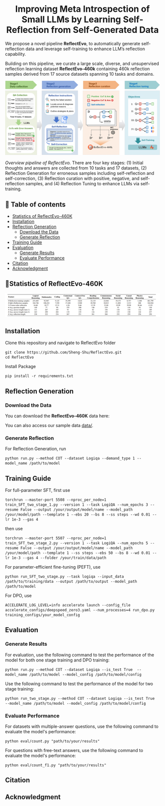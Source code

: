 <h1 align="center">Improving Meta Introspection of Small LLMs by Learning Self-Reflection from Self-Generated Data</h1>
<p align="center">

We propose a novel pipeline **ReflectEvo**, to automatically generate self-reflection data and leverage self-training to enhance LLM’s reflection capability. 

Building on this pipeline, we curate a large scale, diverse, and unsupervised reflection learning dataset **ReflectEvo-460k** containing 460k reflection samples derived from 17 source datasets spanning 10 tasks and domains.

![Overall Pipeline](assets/overall.png)

*Overview pipeline of ReflectEvo.* There are four key stages: (1) Initial thoughts and answers are collected from 10 tasks and 17 datasets, (2) Reflection Generation for erroneous samples including self-reflection and self-correction, (3) Reflection curation with positive, negative, and self-reflection samples, and (4) Reflection Tuning to enhance LLMs via self-training.

## 📖 Table of contents
- [Statistics of ReflectEvo-460K](#statistics-of-reflectevo-460k)
- [Installation](#installation)
- [Reflection Generation](#reflection-generation)
  - [Download the Data](#download-the-data)
  - [Generate Reflection](#generate-reflection)
- [Training Guide](#training-guide)
- [Evaluation](#evaluation)
  - [Generate Results](#generate-results)
  - [Evaluate Performance](#evaluate-performance)
- [Citation](#citation)
- [Acknowledgment](#acknowledgment)
  
## 📌Statistics of ReflectEvo-460K
![Statistics](assets/statistics.png)
## Installation
Clone this repository and navigate to ReflectEvo folder
   
   ```
   git clone https://github.com/Sheng-Shu/ReflectEvo.git
   cd ReflectEvo
   ```
   
Install Package
   
   ```
   pip install -r requirements.txt
   ```
   
## Reflection Generation
### Download the Data
You can download the **ReflectEvo-460K** data here: 

You can also access our sample data [data/](data/).

### Generate Reflection
For Reflection Generation, run
```
python run.py --method COT --dataset Logiqa --demand_type 1 --model_name /path/to/model
```


## Training Guide

For full-parameter SFT, first use
```
torchrun --master-port 5508 --nproc_per_node=1 train_SFT_two_stage_1.py --version 1 --task LogiQA --num_epochs 3 --resume False --output /your/output/model/name --model_path /your/model/path --template 1 --ebs 20 --bs 8 --ss steps --wd 0.01 --lr 1e-3 --gas 4
```

then use
```
torchrun --master-port 5507 --nproc_per_node=1 train_SFT_two_stage_2.py --version 1 --task LogiQA --num_epochs 5 --resume False --output /your/output/model/name --model_path /your/model/path --template 1 --ss steps --ebs 50 --bs 8 --wd 0.01 --lr 1e-3 --gas 4 --folder /your/train/data/path
```

For parameter-efficient fine-tuning (PEFT), use
```
python run_SFT_two_stage.py --task logiqa --input_data /path/to/training/data --output /path/to/output --model_path /path/to/model
```

For DPO, use
```
ACCELERATE_LOG_LEVEL=info accelerate launch --config_file accelerate_configs/deepspeed_zero3.yaml --num_processes=4 run_dpo.py training_configs/your_model_config
```

## Evaluation
### Generate Results

For evaluation, use the following command to test the performance of the model for both one stage training and DPO training:

```
python run.py --method COT --dataset Logiqa --is_test True  --model_name /path/to/model --model_config /path/to/model/config
```

Use the following command to test the performance of the model for two stage training:

```
python run_two_stage.py --method COT --dataset Logiqa --is_test True  --model_name /path/to/model --model_config /path/to/model/config
```


### Evaluate Performance

For datasets with multiple-answer questions, use the following command to evaluate the model's performance:

```
python eval/count.py "path/to/your/results"
```

For questions with free-text answers, use the following command to evaluate the model's performance:

```
python eval/count_f1.py "path/to/your/results"
```

## Citation

## Acknowledgment

